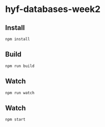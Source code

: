 # hyf-databases-week2

## Install

    npm install

## Build

    npm run build

## Watch

    npm run watch

## Watch

    npm start